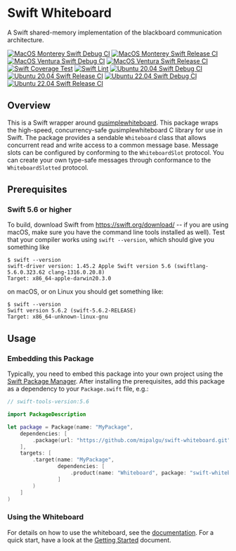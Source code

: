 # Swift Whiteboard

A Swift shared-memory implementation of the blackboard communication architecture.

[![MacOS Monterey Swift Debug CI](https://github.com/mipalgu/swift-whiteboard/actions/workflows/ci-macOS-debug.yml/badge.svg)](https://github.com/mipalgu/swift-whiteboard/actions/workflows/ci-macOS-debug.yml)
[![MacOS Monterey Swift Release CI](https://github.com/mipalgu/swift-whiteboard/actions/workflows/ci-macOS-release.yml/badge.svg)](https://github.com/mipalgu/swift-whiteboard/actions/workflows/ci-macOS-release.yml)
[![MacOS Ventura Swift Debug CI](https://github.com/mipalgu/swift-whiteboard/actions/workflows/ci-macOS13-debug.yml/badge.svg)](https://github.com/mipalgu/swift-whiteboard/actions/workflows/ci-macOS13-debug.yml)
[![MacOS Ventura Swift Release CI](https://github.com/mipalgu/swift-whiteboard/actions/workflows/ci-macOS13-release.yml/badge.svg)](https://github.com/mipalgu/swift-whiteboard/actions/workflows/ci-macOS13-release.yml)
[![Swift Coverage Test](https://github.com/mipalgu/swift-whiteboard/actions/workflows/cov.yml/badge.svg)](https://github.com/mipalgu/swift-whiteboard/actions/workflows/cov.yml)
[![Swift Lint](https://github.com/mipalgu/swift-whiteboard/actions/workflows/swiftlint.yml/badge.svg)](https://github.com/mipalgu/swift-whiteboard/actions/workflows/swiftlint.yml)
[![Ubuntu 20.04 Swift Debug CI](https://github.com/mipalgu/swift-whiteboard/actions/workflows/ci-linux-debug.yml/badge.svg)](https://github.com/mipalgu/swift-whiteboard/actions/workflows/ci-linux-debug.yml)
[![Ubuntu 20.04 Swift Release CI](https://github.com/mipalgu/swift-whiteboard/actions/workflows/ci-linux-release.yml/badge.svg)](https://github.com/mipalgu/swift-whiteboard/actions/workflows/ci-linux-release.yml)
[![Ubuntu 22.04 Swift Debug CI](https://github.com/mipalgu/swift-whiteboard/actions/workflows/ci-linux-debug-22_04.yml/badge.svg)](https://github.com/mipalgu/swift-whiteboard/actions/workflows/ci-linux-debug-22_04.yml)
[![Ubuntu 22.04 Swift Release CI](https://github.com/mipalgu/swift-whiteboard/actions/workflows/ci-linux-release-22_04.yml/badge.svg)](https://github.com/mipalgu/swift-whiteboard/actions/workflows/ci-linux-release-22_04.yml)

## Overview

This is a Swift wrapper around [gusimplewhiteboard](https://github.com/mipalgu/gusimplewhiteboard).
This package wraps the high-speed, concurrency-safe gusimplewhiteboard C library for use in Swift. The package provides a sendable ``Whiteboard`` class that allows concurrent read and write access to a common message base. Message slots can be configured by conforming to the ``WhiteboardSlot`` protocol. You can create your own type-safe messages through conformance to the ``WhiteboardSlotted`` protocol.

## Prerequisites

### Swift 5.6 or higher

To build, download Swift from https://swift.org/download/ -- if you are using macOS, make sure you have the command line tools installed as well).  Test that your compiler works using `swift --version`, which should give you something like

	$ swift --version
	swift-driver version: 1.45.2 Apple Swift version 5.6 (swiftlang-5.6.0.323.62 clang-1316.0.20.8)
    Target: x86_64-apple-darwin20.3.0

on macOS, or on Linux you should get something like:

	$ swift --version
	Swift version 5.6.2 (swift-5.6.2-RELEASE)
	Target: x86_64-unknown-linux-gnu

## Usage

### Embedding this Package

Typically, you need to embed this package into your own project using the [Swift Package Manager](https://swift.org/package-manager/).  After installing the prerequisites, add this package as a dependency to your `Package.swift` file, e.g.:

```swift
// swift-tools-version:5.6

import PackageDescription

let package = Package(name: "MyPackage",
    dependencies: [
        .package(url: "https://github.com/mipalgu/swift-whiteboard.git", branch: "main"),
    ],    
    targets: [
        .target(name: "MyPackage",
                dependencies: [
                    .product(name: "Whiteboard", package: "swift-whiteboard")
                ]
        )
    ]
)
```

### Using the Whiteboard

For details on how to use the whiteboard, see the [documentation](https://github.com/mipalgu/swift-whiteboard/blob/main/Sources/Whiteboard/Whiteboard.docc/Whiteboard.md).  For a quick start, have a look at the [Getting Started](https://github.com/mipalgu/swift-whiteboard/blob/main/Sources/Whiteboard/Whiteboard.docc/GettingStarted.md) document.

